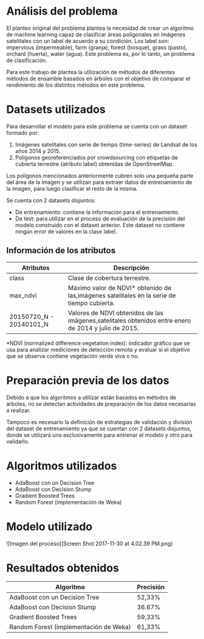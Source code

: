 # Análisis del problema

El planteo original del problema plantea la necesidad de crear un algoritmo de machine learning capaz de clasificar áreas poligonales en imágenes satelitales con un label de acuerdo a su condición. Los label son: impervious (impermeable), farm (granja), forest (bosque), grass (pasto), orchard (huerta), water (agua). Este problema es, por lo tanto, un problema de clasificación.

Para este trabajo de plantea la utilización de métodos de diferentes métodos de ensamble basados en árboles con el objetivo de comparar el rendimiento de los distintos métodos en este problema.

# Datasets utilizados

Para desarrollar el modelo para este problema se cuenta con un dataset formado por:
1.	Imágenes satelitales con serie de tiempo (time-series) de Landsat de los años 2014 y 2015.
2.	Polígonos georeferenciados por crowdsourcing con etiquetas de cubierta terrestre (atributo label) obtenidas de OpenStreetMap.

Los polígonos mencionados anteriormente cubren solo una pequeña parte del área de la imagen y se utilizan para extraer datos de entrenamiento de la imagen, para luego clasificar el resto de la misma.

Se cuenta con 2 datasets disjuntos:
-	De entrenamiento: contiene la información para el entrenamiento.
-	De test: para utilizar en el proceso de evaluación de la precisión del modelo construido con el dataset anterior. Este dataset no contiene ningún error de valores en la clase label.

## Información de los atributos
| Atributos               | Descripción                                                                                          |
|-------------------------|------------------------------------------------------------------------------------------------------|
| class                   | Clase de cobertura terrestre.                                                                        |
| max_ndvi                | Máximo valor de NDVI* obtenido de las,imágenes satelitales en la serie de tiempo cubierta.           |
| 20150720_N - 20140101_N | Valores de NDVI obtenidos de las imágenes,satelitales obtenidos entre enero de 2014 y julio de 2015. |

*NDVI (normalized difference vegetation index): indicador gráfico que se usa para analizar mediciones de detección remota y evaluar si el objetivo que se observa contiene vegetación verde viva o no.

# Preparación previa de los datos
Debido a que los algoritmos a utilizar están basados en métodos de árboles, no se detectan actividades de preparación de los datos necesarias a realizar.

Tampoco es necesario la definición de estrategias de validación y división del dataset de entrenamiento ya que se cuentan con 2 datasets disjuntos, donde se utilizará uno exclusivamente para entrenar el modelo y otro para validarlo.

# Algoritmos utilizados
-	AdaBoost con un Decision Tree
-	AdaBoost con Decision Stump
-	Gradient Boosted Trees
-	Random Forest (implementación de Weka)

# Modelo utilizado
![Imagen del proceso](Screen Shot 2017-11-30 at 4.02.39 PM.png)

# Resultados obtenidos

| Algoritmo                              | Precisión |
|------------ |-----------|
| AdaBoost con un Decision Tree          | 52,33%    |
| AdaBoost con Decision Stump            | 36.67%    |
| Gradient Boosted Trees                 | 59,33%    |
| Random Forest (implementación de Weka) | 61,33%    |
